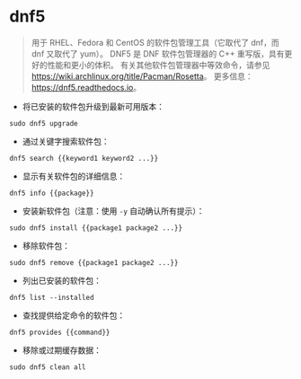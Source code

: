 # dnf5

> 用于 RHEL、Fedora 和 CentOS 的软件包管理工具（它取代了 dnf，而 dnf 又取代了 yum）。
> DNF5 是 DNF 软件包管理器的 C++ 重写版，具有更好的性能和更小的体积。
> 有关其他软件包管理器中等效命令，请参见 <https://wiki.archlinux.org/title/Pacman/Rosetta>。
> 更多信息：<https://dnf5.readthedocs.io>。

- 将已安装的软件包升级到最新可用版本：

`sudo dnf5 upgrade`

- 通过关键字搜索软件包：

`dnf5 search {{keyword1 keyword2 ...}}`

- 显示有关软件包的详细信息：

`dnf5 info {{package}}`

- 安装新软件包（注意：使用 `-y` 自动确认所有提示）：

`sudo dnf5 install {{package1 package2 ...}}`

- 移除软件包：

`sudo dnf5 remove {{package1 package2 ...}}`

- 列出已安装的软件包：

`dnf5 list --installed`

- 查找提供给定命令的软件包：

`dnf5 provides {{command}}`

- 移除或过期缓存数据：

`sudo dnf5 clean all`